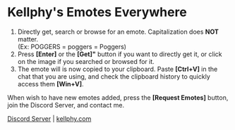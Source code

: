 # Kellphy's Emotes Everywhere
1. Directly get, search or browse for an emote. Capitalization does **NOT** matter.\
(Ex: POGGERS = poggers = Poggers)
2. Press **[Enter]** or the **[Get]"** button if you want to directly get it, or click on the image if you searched or browsed for it.
3. The emote will is now copied to your clipboard. Paste **[Ctrl+V]** in the chat that you are using, and check the clipboard history to quickly access them **[Win+V]**.

When wish to have new emotes added, press the **[Request Emotes]** button, join the Discord Server, and contact me.

[Discord Server](https://discord.gg/ycYmMmP/) | [kellphy.com](https://kellphy.com/)
